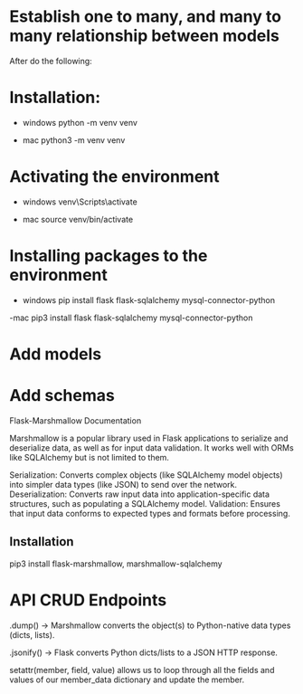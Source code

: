 # Establish one to many, and many to many relationship between models


After do the following:

# Installation:

- windows
python -m venv venv

- mac
python3 -m venv venv


# Activating the environment
- windows
venv\Scripts\activate

- mac
source venv/bin/activate


# Installing packages to the environment

- windows 
pip install flask flask-sqlalchemy mysql-connector-python

-mac
pip3 install flask flask-sqlalchemy mysql-connector-python

# Add models


# Add schemas
Flask-Marshmallow Documentation

Marshmallow is a popular library used in Flask applications to serialize and deserialize data, as well as for input data validation. It works well with ORMs like SQLAlchemy but is not limited to them.

Serialization: Converts complex objects (like SQLAlchemy model objects) into simpler data types (like JSON) to send over the network.
Deserialization: Converts raw input data into application-specific data structures, such as populating a SQLAlchemy model.
Validation: Ensures that input data conforms to expected types and formats before processing.


## Installation 
pip3 install flask-marshmallow, marshmallow-sqlalchemy

# API CRUD Endpoints

.dump() → Marshmallow converts the object(s) to Python-native data types (dicts, lists).

.jsonify() → Flask converts Python dicts/lists to a JSON HTTP response.

setattr(member, field, value) allows us to loop through all the fields and values of our member_data dictionary and update the member.